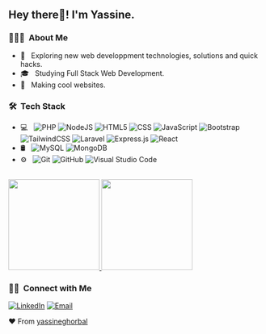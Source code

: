 <h2> Hey there👋! I'm Yassine.</h2>

<h3> 👨🏻‍💻 &nbsp;About Me </h3>

- 🤔 &nbsp; Exploring new web developpment technologies, solutions and quick hacks.
- 🎓 &nbsp; Studying Full Stack Web Development.
- 💼 &nbsp; Making cool websites.

<h3> 🛠 &nbsp;Tech Stack</h3>

- 💻 &nbsp;
  ![PHP](https://img.shields.io/badge/-PHP-333333?style=flat&logo=php)
  ![NodeJS](https://img.shields.io/badge/node.js-333?style=flat&logo=node.js)
  ![HTML5](https://img.shields.io/badge/-HTML5-333333?style=flat&logo=HTML5)
  ![CSS](https://img.shields.io/badge/-CSS-333333?style=flat&logo=CSS3&logoColor=1572B6)
  ![JavaScript](https://img.shields.io/badge/-JavaScript-333333?style=flat&logo=javascript)
  ![Bootstrap](https://img.shields.io/badge/-Bootstrap-333333?style=flat&logo=bootstrap&logoColor=563D7C)
  ![TailwindCSS](https://img.shields.io/badge/tailwindcss-333333?style=flat&logo=tailwind-css)
  ![Laravel](https://img.shields.io/badge/-Laravel-333333?style=flat&logo=laravel)
  ![Express.js](https://img.shields.io/badge/express.js-333?style=flat&logo=express)
  ![React](https://img.shields.io/badge/-React-333333?style=flat&logo=react)
- 🛢 &nbsp;
  ![MySQL](https://img.shields.io/badge/-MySQL-333333?style=flat&logo=mysql)
  ![MongoDB](https://img.shields.io/badge/MongoDB-333333?style=flat&logo=mongodb)
- ⚙️ &nbsp;
  ![Git](https://img.shields.io/badge/-Git-333333?style=flat&logo=git)
  ![GitHub](https://img.shields.io/badge/-GitHub-333333?style=flat&logo=github)
  ![Visual Studio Code](https://img.shields.io/badge/-Visual%20Studio%20Code-333333?style=flat&logo=visual-studio-code&logoColor=007ACC)

<br/>

<a href="https://github.com/yassineghorbal">
  <img height="180em" src="https://github-readme-stats.vercel.app/api?username=yassineghorbal&theme=buefy&show_icons=true" />
  <img height="180em" src="https://github-readme-stats.vercel.app/api/top-langs/?username=yassineghorbal&theme=buefy&layout=compact" />
</a>

<br/>

<h3> 🤝🏻 &nbsp;Connect with Me </h3>

<!-- <p align="center"> -->
  
<a href="https://www.linkedin.com/in/yassine-ghorbal/"><img alt="LinkedIn" src="https://img.shields.io/badge/LinkedIn-yassine%20ghorbal-blue?style=flat-square&logo=linkedin"></a>
<a href="mailto:y.ghorbal@student.youcode.ma"><img alt="Email" src="https://img.shields.io/badge/Email-yassineghorbal2000@gmail.com-blue?style=flat-square&logo=gmail"></a>
<!-- </p> -->

❤️ From [yassineghorbal](https://github.com/yassineghorbal)

